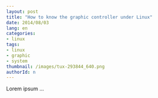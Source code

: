 ```yaml
---
layout: post
title: "How to know the graphic controller under Linux"
date: 2014/08/03
lang: en
categories: 
- linux
tags:
- linux
- graphic
- system
thumbnail: /images/tux-293844_640.png
authorId: n
---
```

Lorem ipsum ...
